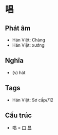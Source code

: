 # 唱

## Phát âm
* Hán Việt: Chàng
* Hán Việt: xướng

## Nghĩa
* (v) hát

## Tags
* Hán Việt: Sơ cấp//12

## Cấu trúc
* 唱 = [口](口.md) [昌](昌.md)

<script>window.HANZI_FIELD='唱';</script>